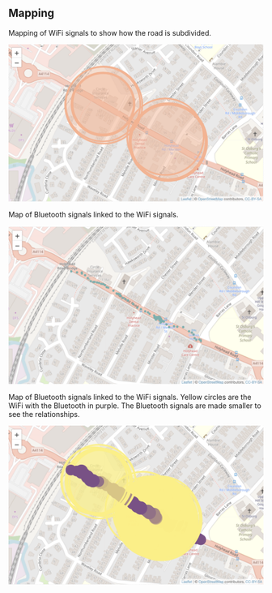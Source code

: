 ## Mapping

Mapping of WiFi signals to show how the road is subdivided.

![wifi](./fig/wifi.png)

Map of Bluetooth signals linked to the WiFi signals.

![wifi](./fig/overall.png)

Map of Bluetooth signals linked to the WiFi signals. Yellow circles are the WiFi with the Bluetooth in purple. The Bluetooth signals are made smaller to see the relationships.

![wifi](./fig/blue_wifi.png)